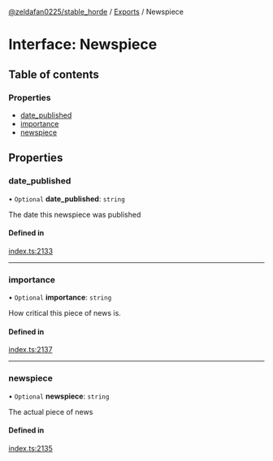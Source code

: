 [@zeldafan0225/stable_horde](../readme.md) / [Exports](../modules.md) / Newspiece

# Interface: Newspiece

## Table of contents

### Properties

- [date\_published](Newspiece.md#date_published)
- [importance](Newspiece.md#importance)
- [newspiece](Newspiece.md#newspiece)

## Properties

### date\_published

• `Optional` **date\_published**: `string`

The date this newspiece was published

#### Defined in

[index.ts:2133](https://github.com/ZeldaFan0225/stable_horde/blob/b03d78a/index.ts#L2133)

___

### importance

• `Optional` **importance**: `string`

How critical this piece of news is.

#### Defined in

[index.ts:2137](https://github.com/ZeldaFan0225/stable_horde/blob/b03d78a/index.ts#L2137)

___

### newspiece

• `Optional` **newspiece**: `string`

The actual piece of news

#### Defined in

[index.ts:2135](https://github.com/ZeldaFan0225/stable_horde/blob/b03d78a/index.ts#L2135)

